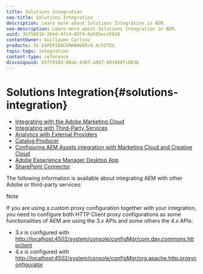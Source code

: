 ```yaml
---
title: Solutions Integration
seo-title: Solutions Integration
description: Learn more about Solutions Integration in AEM.
seo-description: Learn more about Solutions Integration in AEM.
uuid: 3bf56b1b-284d-4f14-8974-0a595ece5028
contentOwner: Guillaume Carlino
products: SG_EXPERIENCEMANAGER/6.4/SITES
topic-tags: integration
content-type: reference
discoiquuid: b5ff918d-08ab-4307-a807-693468fc083b
---
```


# Solutions Integration{#solutions-integration}

* [Integrating with the Adobe Marketing Cloud](/help/sites/administering/using/marketing-cloud.md)
* [Integrating with Third-Party Services](/help/sites/administering/using/third-party-services.md)
* [Analytics with External Providers](/help/sites/administering/using/external-providers.md)
* [Catalog Producer](/help/sites/administering/using/catalog-producer.md)
* [Configuring AEM Assets integration with Marketing Cloud and Creative Cloud](/help/sites/administering/using/configure-assets-cc-integration.md)
* [Adobe Experience Manager Desktop App](/help/assets/desktop-app-release-notes.md)
* [SharePoint Connector](/help/sites/administering/using/sharepoint-connector.md)

The following information is available about integrating AEM with other Adobe or third-party services:

>[!NOTE]
>
>If you are using a custom proxy configuration together with your integration, you need to configure both HTTP Client proxy configurations as some functionalities of AEM are using the 3.x APIs and some others the 4.x APIs:
>
>* 3.x is configured with [http://localhost:4502/system/console/configMgr/com.day.commons.httpclient](http://localhost:4502/system/console/configMgr/com.day.commons.httpclient)
>* 4.x is configured with [http://localhost:4502/system/console/configMgr/org.apache.http.proxyconfigurator](http://localhost:4502/system/console/configMgr/org.apache.http.proxyconfigurator)
>

